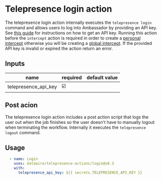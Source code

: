 # Telepresence login action

The telepresence login action internally executes the `telepresence login` command and allows users to log into Ambassador by providing an API key.  See [this guide](https://www.getambassador.io/docs/telepresence/latest/reference/client/login/#acquiring-an-api-key) for instructions on how to get an API key. Running this action before the `intercept` action is required in order to create a [personal intercept](https://www.getambassador.io/docs/telepresence/latest/concepts/intercepts/#personal-intercept) otherwise you will be creating a [global intercept](https://www.getambassador.io/docs/telepresence/latest/concepts/intercepts/?intercept=global#global-intercept).
If the provided API key is invalid or expired the action return an error.

## Inputs
| name | required | default value |
| ----- | -------- | ----- |
| telepresence_api_key | ☑️  | |

## Post acion

The telepresence login action includes a post action script that logs the user out when the job finishes so the user doesn't have to manually logout when terminating the workflow. Internally it executes the `telepresence logout` command.

## Usage

```yaml
  - name: Login
    uses: datawire/telepresence-actions/login@v0.3
    with:
      telepresence_api_key: ${{ secrets.TELEPRESENCE_API_KEY }}
```

